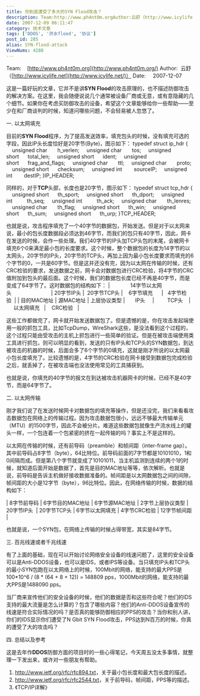 ```yaml
---
title: 你到底遭受了多大的SYN Flood攻击？
description: Team:http://www.ph4nt0m.orgAuthor:云舒（http://www.icylife.net）Date:2007-12-07这是一篇好玩的文章，它并不是讲SYNFlood的攻击原理的，也不描述防御攻击的解决方案。在这里，我会随便说说几个通常被设备厂商或无意，或有意隐藏的几个细节。如果你在考虑买防御攻击的设备，希望这个文章能够给你一些帮助——至少在和厂商谈判的时候，知道问哪些问题，不会轻易被人忽悠了。
date: 2007-12-09 06:11:47
category: 技术文章
tags: ['DDOS', '洪水flood', '协议']
post_id: 285
alias: SYN-flood-attack
ViewNums: 4288
---
```


Team:    [http://www.ph4nt0m.org](http://www.ph4nt0m.org/)
Author:  云舒（[http://www.icylife.net](http://www.icylife.net/)）
Date:     2007-12-07

这是一篇好玩的文章，它并不是讲**SYN Flood**的攻击原理的，也不描述防御攻击的解决方案。在这里，我会随便说说几个通常被设备厂商或无意，或有意隐藏的几个细节。如果你在考虑买防御攻击的设备，希望这个文章能够给你一些帮助——至少在和厂商谈判的时候，知道问哪些问题，不会轻易被人忽悠了。

一. 以太网填充

目前的**SYN Flood**程序，为了提高发送效率，填充包头的时候，没有填充可选的字段，因此IP头长度恰好是20字节(Byte)，图示如下：
typedef struct ip_hdr
{
    unsigned char       h_verlen;
    unsigned char       tos;
    unsigned short      total_len;
    unsigned short      ident;
    unsigned short      frag_and_flags;
    unsigned char       ttl;
    unsigned char       proto;
    unsigned short      checksum;
    unsigned int        sourceIP;
    unsigned int        destIP;
}IP_HEADER;

同样的，对于**TCP**头部，长度也是20字节，图示如下：
typedef struct tcp_hdr
{
    unsigned short      th_sport;
    unsigned short      th_dport;
    unsigned int          th_seq;
    unsigned int          th_ack;
    unsigned char       th_lenres;
    unsigned char       th_flag;
    unsigned short      th_win;
    unsigned short      th_sum;
    unsigned short      th_urp;
}TCP_HEADER;

也就是说，攻击程序填充了一个40字节的数据包，开始发送。但是对于以太网来说，最小的包长度数据段必须达到46字节，而我们的包只有40字节，因此，网卡在发送的时候，会作一些处理。我们40字节的IP头加TCP头包的末尾，会被网卡填充6个0来满足最小包的长度要求。这个时候，整个数据包的长度为14字节的以太网头，20字节的IP头，20字节的TCP头，再加上因为最小包长度要求而填充的6个字节的0，一共是60字节。但是这并还没有完，因为以太网在传输的时候，还有CRC检验的要求，发送数据之前，网卡会对数据包进行CRC检验，将4字节的CRC值附加到包头的最后面。这个时候，我们的数据包长度已经不再是40字节，而是变成了64字节了。这时数据包的结构如下：
|              14字节以太网头                           | 20字节IP头 |  20字节TCP头 |    6字节填充      |   4字节检验  |
| 目的MAC地址 | 源MAC地址 | 上层协议类型 |       IP头     |         TCP头    |     以太网填充   |    CRC检验   |

这些工作都做完了，网卡就开始发送数据包了。但是遗憾的是，你在攻击发起端使用一般的抓包工具，比如TcpDump，WireShark这些，是没法看到这个过程的，这个过程只能由受攻击的主机上抓包进行一些简单的验证。但是在被攻击端使用类工具进行抓包，则可以明显的看到，发送的只有IP头和TCP头的SYN数据包，到达被攻击的机器的时候，后面会多了6个字节的0填充，这就是刚才所说的以太网最小包长度填充了。比较遗憾的是，4字节的CRC检验在网卡接受到数据包完成检验之后，就丢掉了，在被攻击端也没法使用常见的工具捕获到。

也就是说，你填充的40字节的报文在到达被攻击机器网卡的时候，已经不是40字节，而是64字节了。

二. 以太网传输

刚才我们说了在发送时候网卡对数据包的填充等操作，但是还没完，我们来看看攻击数据包在网络上的传输过程。因为攻击数据包很小，远远不够最大传输单元（MTU）的1500字节，因此不会被分片。难道这些数据包就像生产流水线上的罐头一样，一个包连着一个包紧密的挤在一起传输的吗？事实上不是这样的。

以太网在传输的时候，还有前导码（preamble）和帧间距（inter-frame gap）。其中前导码占8字节（byte），64比特位。前导码前面的7字节都是10101010，1和0间隔而成。但是第八个字节就变成了10101011，当主机监测到连续的两个1的时候，就知道后面开始是数据了，首先是目的MAC地址等等，依次解析。也就是说，前导码是告诉主机做好接收数据准备的。帧间距是以太网数据包之间的间隙，帧间距的大小是12字节（byte），96比特位。因此，在网络传输的时候，数据的结构如下：

| 8字节前导码 | 6字节目的MAC地址 | 6字节源MAC地址 | 2字节上层协议类型 | 20字节IP头  | 20字节TCP头 | 6字节以太网填充 | 4字节CRC检验 | 12字节帧间距 |

也就是说，一个SYN包，在网络上传输的时候占得带宽，其实是84字节。

三. 百兆线速或者千兆线速

有了上面的基础，现在可以开始讨论网络安全设备的线速问题了，这里的安全设备可以是Anti-DDOS设备，也可以是IDS，或者IPS等设备。当只填充IP头和TCP头的最小SYN包跑在以太网络上的时候，100Mbit的网络，能支持的最大PPS是100*10^6 / (8 * (64 + 8 + 12)) = 148809 pps，1000Mbit的网络，能支持的最大PPS是1488090 pps。

当厂商来宣传他们的安全设备的时候，他们的数据是否和这些符合呢？他们的IDS支持的最大流量是怎么计算的？包含了哪些内容？他们的Anti-DDOS设备宣传的线速是符合实际情况的吗？是否真的能够防御相应的PPS的攻击？当你和别人讲，你们的IDS显示你们遭受了N Gbit SYN Flood攻击，PPS达到N百万的时候，你真的遭受了大的攻击吗？

四. 总结以及参考

这是去年作**DDOS**防御方面的项目时的一些心得笔记，今天周五没太多事情，就整理一下发出来，或许对一些朋友有帮助。

1. <http://www.ietf.org/rfc/rfc894.txt>，关于最小包长度和最大包长度的描述。
2. <http://www.ietf.org/rfc/rfc2544.txt>，关于前导码，帧间距，PPS等的描述。
3. 《TCP/IP详解》

